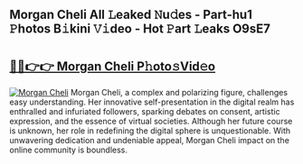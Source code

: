 ## Morgan Cheli All 𝙻eaked 𝙽u𝚍es - Part-hu1 𝙿hotos B𝚒kini 𝚅𝚒deo - Hot 𝙿art 𝙻eaks O9sE7

# <h2><a href="http://ld3atcr.urlbe.top/?page=Morgan+Cheli">🔗🔗👉👉 Morgan Cheli P𝚑oto𝚜Vid𝚎o</a></h2>

[![Morgan Cheli](https://i.imgur.com/eBuTRDB.gif)](http://ld3atcr.urlbe.top/?page=Morgan+Cheli)
Morgan Cheli, a complex and polarizing figure, challenges easy understanding. Her innovative self-presentation in the digital realm has enthralled and infuriated followers, sparking debates on consent, artistic expression, and the essence of virtual societies. Although her future course is unknown, her role in redefining the digital sphere is unquestionable. With unwavering dedication and undeniable appeal, Morgan Cheli impact on the online community is boundless.

